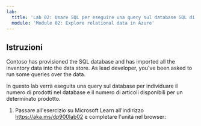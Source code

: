 ```yaml
---
lab:
  title: 'Lab 02: Usare SQL per eseguire una query sul database SQL di Azure'
  module: 'Module 02: Explore relational data in Azure'
---
```


## <a name="instructions"></a>Istruzioni
Contoso has provisioned the SQL database and has imported all the inventory data into the data store. As lead developer, you've been asked to run some queries over the data.

In questo lab verrà eseguita una query sul database per individuare il numero di prodotti nel database e il numero di articoli disponibili per un determinato prodotto.

1.  Passare all'esercizio su Microsoft Learn all'indirizzo https://aka.ms/dp900lab02 e completare l'unità nel browser: 
